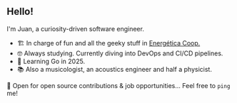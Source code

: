 ## Hello!

I'm Juan, a curiosity-driven software engineer.

* 🏗️ In charge of fun and all the geeky stuff in [Energética Coop.](https://www.energetica.coop)
* 🤓 Always studying. Currently diving into DevOps and CI/CD pipelines.
* 🌱 Learning Go in 2025.
* 📚 Also a musicologist, an acoustics engineer and half a physicist.

🚀 Open for open source contributions & job opportunities... Feel free to `ping` me! 
